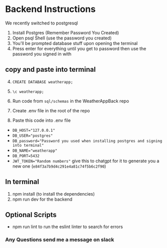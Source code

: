 # Backend Instructions

We recently switched to postgresql
1. Install Postgres (Remember Password You Created)
2. Open psql Shell (use the password you created)
3. You'll be prompted database stuff upon opening the terminal
4. Press enter for everything until you get to password then use the password you signed in with
## copy and paste into terminal

4. `CREATE DATABASE weatherapp;`
5. `\c weatherapp;`

6. Run code from `sql/schemas` in the WeatherAppBack repo
7. Create .env file in the root of the repo
8. Paste this code into .env file

- `DB_HOST="127.0.0.1"`
- `DB_USER="postgres"`
- `DB_password="Password you used when installing postgres and signing into terminal"`
- `DB_NAME="weatherapp"`
- `DB_PORT=5432`
- `JWT_TOKEN="Random numbers"` give this to chatgpt for it to generate you a new one (`e84f3a7b9d4c291e4a81c74f5b6c2f90`)
## In terminal
1. npm install (to install the dependencies)
2. npm run dev for the backend
## Optional Scripts
- npm run lint to run the eslint linter to search for errors

### Any Questions send me a message on slack
